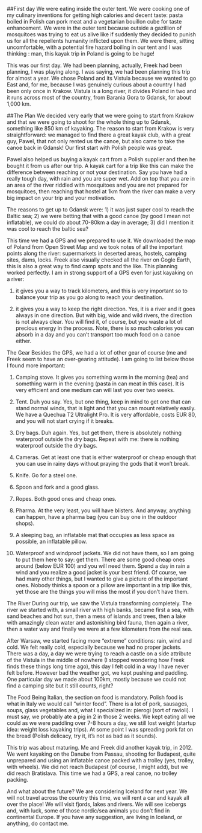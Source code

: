 <a id="intro"></a>
##First day
<a id="a_AS1"></a>
We were eating inside the outer tent. We were cooking one of my culinary inventions for getting high calories and decent taste: pasta boiled in Polish can pork meat and a vegetarian bouillon cube for taste enhancement. We were in the outer tent because outside a gazillion of mosquitoes was trying to eat us alive like if suddenly they decided to punish us for all the repellents humanity inflicted upon them. We were there, sitting uncomfortable, with a potential fire hazard boiling in our tent and I was thinking : man, this kayak trip in Poland is going to be huge!

This was our first day. We had been planning, actually, Freek had been planning, I was playing along. I was saying, we had been planning this trip for almost a year. We chose Poland and its Vistula because we wanted to go East and, for me, because I was genuinely curious about a country I had been only once in Krakow. Vistula is a long river, it divides Poland in two and it runs across most of the country, from Barania Gora to Gdansk, for about 1,000 km.

##The Plan
We decided very early that we were going to start from Krakow and that we were going to shoot for the whole thing up to Gdansk, something like 850 km of kayaking. The reason to start from Krakow is very straightforward: we managed to find there a great kayak club, with a great guy, Pawel, that not only rented us the canoe, but also came to take the canoe back in Gdansk! Our first start with Polish people was great. 

Pawel also helped us buying a kayak cart from a Polish supplier and then he bought it from us after our trip. A kayak cart for a trip like this can make the difference between reaching or not your destination. Say you have had a really tough day, with rain and you are super wet. Add on top that you are in an area of the river riddled with mosquitoes and you are not prepared for mosquitoes,  then reaching that hostel at 1km from the river can make a very big impact on your trip and your motivation.

The reasons to get up to Gdansk were: 1) it was just super cool to reach the Baltic sea; 2) we were betting that with a good canoe (by good I mean not inflatable), we could do about 70-80km a day in average; 3) did I mention it was cool to reach the baltic sea?

This time we had a GPS and we prepared to use it. We downloaded the map of Poland from Open Street Map and we took notes of all the important points along the river: supermarkets in deserted areas, hostels, camping sites, dams, locks. Freek also visually checked all the river on Gogle Earth, this is also a great way to find camp spots and the like. 
This planning worked perfectly. I am in strong support of a GPS even for just kayaking on a river: 

1. it gives you a way to track kilometers, and this is very important so to balance your trip as you go along to reach your destination.

2. it gives you a way to keep the right direction. Yes, it is a river and it goes always in one direction. But with big, wide and wild rivers, the direction is not always clear. You will find it, of course, but you waste a lot of precious energy in the process. Note, there is so much calories you can absorb in a day and you can’t transport too much food on a canoe either.

The Gear
Besides the GPS, we had a lot of other gear of course (me and Freek seem to have an over-gearing attitude). I am going to list below those I found more important:

1. Camping stove. It gives you something warm in the morning (tea) and something warm in the evening (pasta in can meat in this case). It is very efficient and one medium can will last you over two weeks.

2. Tent. Duh you say. Yes, but one thing, keep in mind to get one that can stand normal winds, that is light and that you can mount relatively easily. We have a Quechua T2 Ultralight Pro. It is very affordable, costs EUR 80, and you will not start crying if it breaks.

3. Dry bags. Duh again. Yes, but get them, there is absolutely nothing waterproof outside the dry bags. Repeat with me: there is nothing waterproof outside the dry bags.

4. Cameras. Get at least one that is either waterproof or cheap enough that you can use in rainy days without praying the gods that it won’t break.

5. Knife. Go for a steel one.

6. Spoon and fork and a good glass. 

7. Ropes. Both good ones and cheap ones.

8. Pharma. At the very least, you will have blisters. And anyway, anything can happen, have a pharma bag (you can buy one in the outdoor shops).

9. A sleeping bag, an inflatable mat that occupies as less space as possible, an inflatable pillow.

10. Waterproof and windproof jackets. We did not have them, so I am going to put them here to say: get them. There are some good cheap ones around (below EUR 100) and you will need them. Spend a day in rain a wind and you realize a good jacket is your best friend.
<a id="a_AS2"></a>
Of course, we had many other things, but I wanted to give a picture of the important ones. Nobody thinks a spoon or a pillow are important in a trip like this, yet those are the things you will miss the most if you don’t have them.

The River
During our trip, we saw the Vistula transforming completely. The river we started with, a small river with high banks, became first a sea, with sand beaches and hot sun, then a mess of islands and trees, then a lake with amazingly clean water and astonishing bird fauna, then again a river, then a water way and finally we were at a few kilometers from the real sea. 

After Warsaw, we started facing more “extreme” conditions: rain, wind and cold. We felt really cold, especially because we had no proper jackets. There was a day, a day we were trying to reach a castle on a side attribute of the Vistula in the middle of nowhere (I stopped wondering how Freek finds these things long time ago), this day I felt cold in a way I have never felt before. However bad the weather got, we kept pushing and paddling. One particular day we made about 100km, mostly because we could not find a camping site but it still counts, right?

The Food
Being Italian, the section on food is mandatory. Polish food is what in Italy we would call “winter food”. There is a lot of pork, sausages, soups, glass vegetables and, what I specialized in: pierogi (sort of ravioli). I must say, we probably ate a pig in 2 in those 2 weeks. We kept eating all we could as we were paddling over 7-8 hours a day, we still lost weight (startup idea: weight loss kayaking trips). At some point I was spreading pork fat on the bread (Polish delicacy, try it, it’s not as bad as it sounds).

This trip was about maturing. Me and Freek did another kayak trip, in 2012. We went kayaking on the Danube from Passau, shooting for Budapest, quite unprepared and using an inflatable canoe packed with a trolley (yes, trolley, with wheels). We did not reach Budapest (of course, I might add), but we did reach Bratislava. This time we had a GPS, a real canoe, no trolley packing.

And what about the future? We are considering Iceland for next year. We will not travel across the country this time, we will rent a car and kayak all over the place! We will visit fjords, lakes and rivers. We will see icebergs and, with luck, some of those nordic/sea animals you don’t find in continental Europe. If you have any suggestion, are living in Iceland, or anything, do contact me.








